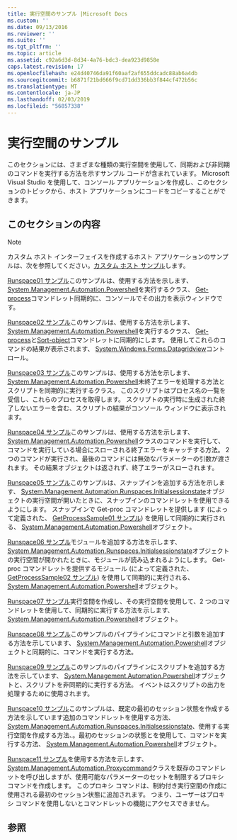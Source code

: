 ```yaml
---
title: 実行空間のサンプル |Microsoft Docs
ms.custom: ''
ms.date: 09/13/2016
ms.reviewer: ''
ms.suite: ''
ms.tgt_pltfrm: ''
ms.topic: article
ms.assetid: c92a6d3d-8d34-4a76-bdc3-dea923d9858e
caps.latest.revision: 17
ms.openlocfilehash: e24d40746da91f60aaf2af655ddcadc88ab6a4db
ms.sourcegitcommit: b6871f21bd666f9cd71dd336bb3f844cf472b56c
ms.translationtype: MT
ms.contentlocale: ja-JP
ms.lasthandoff: 02/03/2019
ms.locfileid: "56857338"
---
```

# <a name="runspace-samples"></a>実行空間のサンプル

このセクションには、さまざまな種類の実行空間を使用して、同期および非同期のコマンドを実行する方法を示すサンプル コードが含まれています。 Microsoft Visual Studio を使用して、コンソール アプリケーションを作成し、このセクションのトピックから、ホスト アプリケーションにコードをコピーすることができます。

## <a name="in-this-section"></a>このセクションの内容

> [!NOTE]
> カスタム ホスト インターフェイスを作成するホスト アプリケーションのサンプルは、次を参照してください。[カスタム ホスト サンプル](./custom-host-samples.md)します。

 [Runspace01 サンプル](./runspace01-sample.md)このサンプルは、使用する方法を示します、 [System.Management.Automation.Powershell](/dotnet/api/system.management.automation.powershell)を実行するクラス、 [Get-process](/powershell/module/Microsoft.PowerShell.Management/Get-Process)コマンドレット同期的に、コンソールでその出力を表示ウィンドウです。

 [Runspace02 サンプル](./runspace02-sample.md)このサンプルは、使用する方法を示します、 [System.Management.Automation.Powershell](/dotnet/api/system.management.automation.powershell)を実行するクラス、 [Get-process](/powershell/module/Microsoft.PowerShell.Management/Get-Process)と[Sort-object](/powershell/module/Microsoft.PowerShell.Utility/Sort-Object)コマンドレットに同期的にします。 使用してこれらのコマンドの結果が表示されます、 [System.Windows.Forms.Datagridview](/dotnet/api/System.Windows.Forms.DataGridView)コントロール。

 [Runspace03 サンプル](./runspace03-sample.md)このサンプルは、使用する方法を示します、 [System.Management.Automation.Powershell](/dotnet/api/system.management.automation.powershell)未終了エラーを処理する方法とスクリプトを同期的に実行するクラス。 このスクリプトはプロセス名の一覧を受信し、これらのプロセスを取得します。 スクリプトの実行時に生成された終了しないエラーを含む、スクリプトの結果がコンソール ウィンドウに表示されます。

 [Runspace04 サンプル](./runspace04-sample.md)このサンプルは、使用する方法を示します、 [System.Management.Automation.Powershell](/dotnet/api/system.management.automation.powershell)クラスのコマンドを実行して、コマンドを実行している場合にスローされる終了エラーをキャッチする方法。 2 つのコマンドが実行され、最後のコマンドには無効なパラメーターの引数が渡されます。 その結果オブジェクトは返されず、終了エラーがスローされます。

 [Runspace05 サンプル](./runspace05-sample.md)このサンプルは、スナップインを追加する方法を示します、 [System.Management.Automation.Runspaces.Initialsessionstate](/dotnet/api/System.Management.Automation.Runspaces.InitialSessionState)オブジェクトの実行空間が開いたときに、スナップインのコマンドレットを使用できるようにします。 スナップインで Get-proc コマンドレットを提供します (によって定義された、 [GetProcessSample01 サンプル](../cmdlet/getprocesssample01-sample.md)) を使用して同期的に実行される、 [System.Management.Automation.Powershell](/dotnet/api/system.management.automation.powershell)オブジェクト。

 [Runspace06 サンプル](./runspace06-sample.md)モジュールを追加する方法を示します、 [System.Management.Automation.Runspaces.Initialsessionstate](/dotnet/api/System.Management.Automation.Runspaces.InitialSessionState)オブジェクトの実行空間が開かれたときに、モジュールが読み込まれるようにします。 Get-proc コマンドレットを提供するモジュール (によって定義された、 [GetProcessSample02 サンプル](../cmdlet/getprocesssample02-sample.md)) を使用して同期的に実行される、 [System.Management.Automation.Powershell](/dotnet/api/system.management.automation.powershell)オブジェクト。

 [Runspace07 サンプル](./runspace07-sample.md)実行空間を作成し、その実行空間を使用して、2 つのコマンドレットを使用して、同期的に実行する方法を示します、 [System.Management.Automation.Powershell](/dotnet/api/system.management.automation.powershell)オブジェクト。

 [Runspace08 サンプル](./runspace08-sample.md)このサンプルのパイプラインにコマンドと引数を追加する方法を示しています、 [System.Management.Automation.Powershell](/dotnet/api/system.management.automation.powershell)オブジェクトと同期的に、コマンドを実行する方法。

 [Runspace09 サンプル](./runspace09-sample.md)このサンプルのパイプラインにスクリプトを追加する方法を示しています、 [System.Management.Automation.Powershell](/dotnet/api/system.management.automation.powershell)オブジェクトと、スクリプトを非同期的に実行する方法。 イベントはスクリプトの出力を処理するために使用されます。

 [Runspace10 サンプル](./runspace10-sample.md)このサンプルは、既定の最初のセッション状態を作成する方法を示しています追加のコマンドレットを使用する方法、 [System.Management.Automation.Runspaces.Initialsessionstate](/dotnet/api/System.Management.Automation.Runspaces.InitialSessionState)、使用する実行空間を作成する方法、。最初のセッションの状態とを使用して、コマンドを実行する方法、 [System.Management.Automation.Powershell](/dotnet/api/system.management.automation.powershell)オブジェクト。

 [Runspace11 サンプル](./runspace11-sample.md)を使用する方法を示します、 [System.Management.Automation.Proxycommand](/dotnet/api/System.Management.Automation.ProxyCommand)クラスを既存のコマンドレットを呼び出しますが、使用可能なパラメーターのセットを制限するプロキシ コマンドを作成します。 このプロキシ コマンドは、制約付き実行空間の作成に使用される最初のセッション状態に追加されます。 つまり、ユーザーはプロキシ コマンドを使用しないとコマンドレットの機能にアクセスできません。

## <a name="see-also"></a>参照
